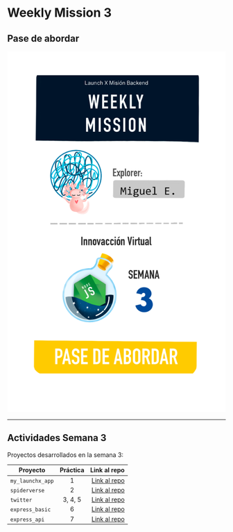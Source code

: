 # Weekly Mission 3

## Pase de abordar
![Pase semana 3](paseSem3.png)

---
## Actividades Semana 3 

Proyectos desarrollados en la semana 3:

| Proyecto | Práctica | Link al repo |
| ------------- |:-------------:| -----:|
|`my_launchx_app`|1|[Link al repo](https://github.com/meclajer/my_launch_app)|
|`spiderverse`|2|[Link al repo](https://github.com/meclajer/spiderverse_TDD)|
|`twitter`|3, 4, 5|[Link al repo](https://github.com/meclajer/twitter)|
|`express_basic`|6|[Link al repo](https://github.com/meclajer/express_node)|
|`express_api`|7|[Link al repo](https://github.com/meclajer/express_api)|